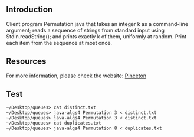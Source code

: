 ## Introduction
Client program Permutation.java that takes an integer k as a command-line argument; reads a sequence of strings from standard input using StdIn.readString(); and prints exactly k of them, uniformly at random. Print each item from the sequence at most once. 

## Resources
For more information, please check the website: [Pinceton](https://coursera.cs.princeton.edu/algs4/assignments/queues/specification.php)

## Test
```
~/Desktop/queues> cat distinct.txt
~/Desktop/queues> java-algs4 Permutation 3 < distinct.txt
~/Desktop/queues> java-algs4 Permutation 3 < distinct.txt
~/Desktop/queues> cat duplicates.txt
~/Desktop/queues> java-algs4 Permutation 8 < duplicates.txt
```
